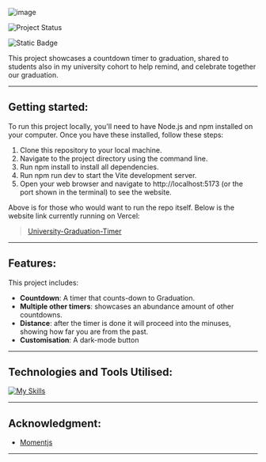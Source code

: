 ![image](https://github.com/user-attachments/assets/5453c809-1832-46b7-95e0-79a769c423e4)

![Project Status](https://img.shields.io/badge/status-completed-brightgreen)

![Static Badge](https://img.shields.io/badge/made_with-React_+_Vite-blue)

This project showcases a countdown timer to graduation, shared to students also in my university cohort to help remind, and celebrate together our graduation.

----
## Getting started:

To run this project locally, you'll need to have Node.js and npm installed on your computer. Once you have these installed, follow these steps:

1. Clone this repository to your local machine.
2. Navigate to the project directory using the command line.
3. Run npm install to install all dependencies.
4. Run npm run dev to start the Vite development server.
5. Open your web browser and navigate to http://localhost:5173 (or the port shown in the terminal) to see the website.

Above is for those who would want to run the repo itself.
Below is the website link currently running on Vercel:
> [University-Graduation-Timer](https://university-graduation-timer.vercel.app/)


-----
## Features:

This project includes:

- **Countdown**: A timer that counts-down to Graduation.
- **Multiple other timers**: showcases an abundance amount of other countdowns.
- **Distance**: after the timer is done it will proceed into the minuses, showing how far you are from the past.
- **Customisation**: A dark-mode button

-----
## Technologies and Tools Utilised:

[![My Skills](https://skillicons.dev/icons?i=react,js,html,vite,vercel,vscode&perline=1)](https://skillicons.dev)


-----
## Acknowledgment:
- [Momentjs](https://momentjs.com/timezone/)


---
